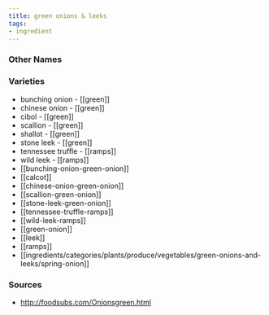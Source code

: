 ```yaml
---
title: green onions & leeks
tags:
- ingredient
---
```



### Other Names


### Varieties

* bunching onion - [[green]]
* chinese onion - [[green]]
* cibol - [[green]]
* scallion - [[green]]
* shallot - [[green]]
* stone leek - [[green]]
* tennessee truffle - [[ramps]]
* wild leek - [[ramps]]
* [[bunching-onion-green-onion]]
* [[calcot]]
* [[chinese-onion-green-onion]]
* [[scallion-green-onion]]
* [[stone-leek-green-onion]]
* [[tennessee-truffle-ramps]]
* [[wild-leek-ramps]]
* [[green-onion]]
* [[leek]]
* [[ramps]]
* [[ingredients/categories/plants/produce/vegetables/green-onions-and-leeks/spring-onion]]

### Sources
* http://foodsubs.com/Onionsgreen.html
